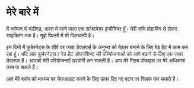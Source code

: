 # मेरे बारे में

मैं वर्तमान में चंडीगढ़, भारत में रहने वाला एक सॉफ्टवेयर इंजीनियर हूँ। मेरी रुचि प्रोग्रामिंग से लेकर साइक्लिंग तक है। मुझे फिल्मों में भी दिलचस्पी है।

इन दिनों मैं कुबेरनेट्स के शीर्ष पर जावा डेवलपर्स के अनुभव को बेहतर बनाने के लिए रेड हैट में काम कर रहा हूं। यदि आप कुबेरनेट्स / रेड हैट ओपनशिफ्ट की परियोजनाओं को आगे बढ़ाने के लिए एक जावा डेवलपर हैं। आपको मेरी परियोजनाएँ उपयोगी लग सकती हैं। आप मेरे गिठब प्रोफाइल पर मेरे अधिकांश काम पा सकते हैं।

आप मेरे ब्लॉग को माध्यम पर चेकआउट करने के लिए ऊपर दिए गए बटन पर क्लिक कर सकते हैं।

